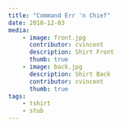 ```yaml
---
title: "Command Err 'n Chief"
date: 2018-12-03
media: 
    - image: front.jpg
      contributor: cvincent
      description: Shirt Front
      thumb: true
    - image: back.jpg
      description: Shirt Back
      contributor: cvincent
      thumb: true
tags:
    - tshirt
    - stub
---
```


